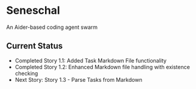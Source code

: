 # Seneschal

An Aider-based coding agent swarm

## Current Status
- Completed Story 1.1: Added Task Markdown File functionality
- Completed Story 1.2: Enhanced Markdown file handling with existence checking
- Next Story: Story 1.3 - Parse Tasks from Markdown
